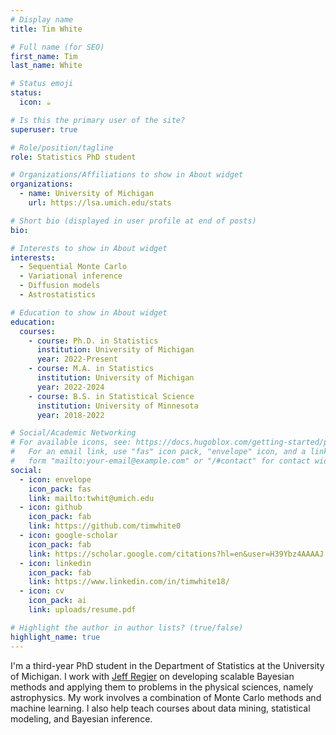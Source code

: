 ```yaml
---
# Display name
title: Tim White

# Full name (for SEO)
first_name: Tim
last_name: White

# Status emoji
status:
  icon: ☕️

# Is this the primary user of the site?
superuser: true

# Role/position/tagline
role: Statistics PhD student

# Organizations/Affiliations to show in About widget
organizations:
  - name: University of Michigan
    url: https://lsa.umich.edu/stats

# Short bio (displayed in user profile at end of posts)
bio:

# Interests to show in About widget
interests:
  - Sequential Monte Carlo
  - Variational inference
  - Diffusion models
  - Astrostatistics

# Education to show in About widget
education:
  courses:
    - course: Ph.D. in Statistics
      institution: University of Michigan
      year: 2022-Present
    - course: M.A. in Statistics
      institution: University of Michigan
      year: 2022-2024
    - course: B.S. in Statistical Science
      institution: University of Minnesota
      year: 2018-2022

# Social/Academic Networking
# For available icons, see: https://docs.hugoblox.com/getting-started/page-builder/#icons
#   For an email link, use "fas" icon pack, "envelope" icon, and a link in the
#   form "mailto:your-email@example.com" or "/#contact" for contact widget.
social:
  - icon: envelope
    icon_pack: fas
    link: mailto:twhit@umich.edu
  - icon: github
    icon_pack: fab
    link: https://github.com/timwhite0
  - icon: google-scholar
    icon_pack: fab
    link: https://scholar.google.com/citations?hl=en&user=H39Ybz4AAAAJ
  - icon: linkedin
    icon_pack: fab
    link: https://www.linkedin.com/in/timwhite18/
  - icon: cv
    icon_pack: ai
    link: uploads/resume.pdf

# Highlight the author in author lists? (true/false)
highlight_name: true
---
```


I'm a third-year PhD student in the Department of Statistics at the University of Michigan. I work with [Jeff Regier](https://regier.stat.lsa.umich.edu) on developing scalable Bayesian methods and applying them to problems in the physical sciences, namely astrophysics. My work involves a combination of Monte Carlo methods and machine learning. I also help teach courses about data mining, statistical modeling, and Bayesian inference.
